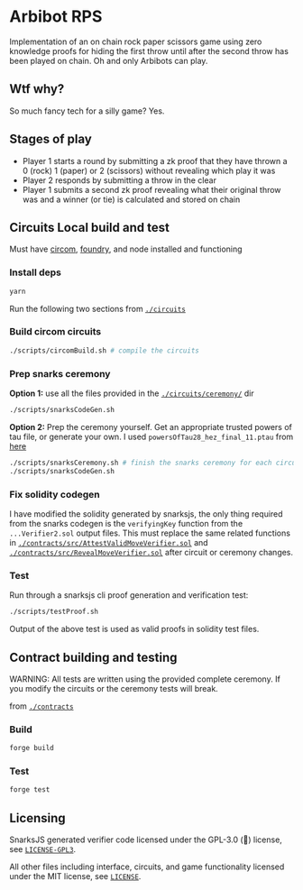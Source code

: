 # Arbibot RPS

Implementation of an on chain rock paper scissors game using zero knowledge proofs for hiding the first throw until after the second throw has been played on chain. Oh and only Arbibots can play.

## Wtf why?

So much fancy tech for a silly game? Yes.

## Stages of play

- Player 1 starts a round by submitting a zk proof that they have thrown a 0 (rock) 1 (paper) or 2 (scissors) without revealing which play it was
- Player 2 responds by submitting a throw in the clear
- Player 1 submits a second zk proof revealing what their original throw was and a winner (or tie) is calculated and stored on chain

## Circuits Local build and test

Must have [circom](https://docs.circom.io/), [foundry](https://github.com/gakonst/foundry), and node installed and functioning

### Install deps

```sh
yarn
```

Run the following two sections from [`./circuits`](./circuits)

### Build circom circuits

```sh
./scripts/circomBuild.sh # compile the circuits
```

### Prep snarks ceremony

**Option 1:** use all the files provided in the [`./circuits/ceremony/`](./circuits/ceremony/) dir

```sh
./scripts/snarksCodeGen.sh
```

**Option 2:** Prep the ceremony yourself. Get an appropriate trusted powers of tau file, or generate your own. I used `powersOfTau28_hez_final_11.ptau` from [here](https://github.com/iden3/snarkjs/blob/master/README.md)

```sh
./scripts/snarksCeremony.sh # finish the snarks ceremony for each circuit
./scripts/snarksCodeGen.sh
```

### Fix solidity codegen

I have modified the solidity generated by snarksjs, the only thing required from the snarks codegen is the `verifyingKey` function from the `...Verifier2.sol` output files. This must replace the same related functions in [`./contracts/src/AttestValidMoveVerifier.sol`](./contracts/src/AttestValidMoveVerifier.sol) and [`./contracts/src/RevealMoveVerifier.sol`](./contracts/src/RevealMoveVerifier.sol) after circuit or ceremony changes.

### Test

Run through a snarksjs cli proof generation and verification test:

```sh
./scripts/testProof.sh
```

Output of the above test is used as valid proofs in solidity test files.

## Contract building and testing

WARNING: All tests are written using the provided complete ceremony. If you modify the circuits or the ceremony tests will break.

from [`./contracts`](./contracts)

### Build

```sh
forge build
```

### Test

```sh
forge test
```

## Licensing

SnarksJS generated verifier code licensed under the GPL-3.0 (🤮) license, see [`LICENSE-GPL3`](./LICENSE-GPL3.txt).

All other files including interface, circuits, and game functionality licensed under the MIT license, see [`LICENSE`](./LICENSE.txt).
